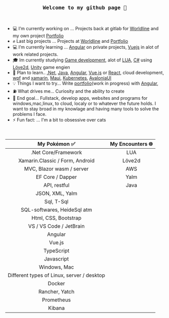 <br/>

<h3 align="center"><pre>Welcome to my github page 🖖</pre></h3>

<br/>
    
- 💻 I’m currently working on ... Projects back at gitlab for [Worldline](https://worldline.com) and my own project [Portfolio](https://github.com/Carpenteri1/Portfolio)
- ✊ Last big projects ... Projects at [Worldline](https://worldline.com) and [Portfolio](https://github.com/Carpenteri1/Portfolio)
- 💻 I’m currently learning ... [Angular](https://angular.io) on private projects, [Vuejs](https://vuejs.org/) in alot of work related projects. 
- 🎓 Im currently studying [Game development](https://pll.harvard.edu/course/cs50s-introduction-game-development), alot of [LUA](https://www.lua.org/), [C#](https://dotnet.microsoft.com/en-us/languages/csharp) using [Löve2d](https://love2d.org/), [Unity](https://unity.com/) game engien
- 📖 Plan to learn.. [.Net](https://dotnet.microsoft.com/), [Java](https://docs.oracle.com/en/java/), [Angular](https://angular.io/), [Vue.js](https://vuejs.org/) or [React](https://reactjs.org/), cloud development, [wpf](https://docs.microsoft.com/en-us/visualstudio/designers/getting-started-with-wpf?view=vs-2019) and [xamarin](https://dotnet.microsoft.com/apps/xamarin), [Maui](https://dotnet.microsoft.com/en-us/apps/maui), [Kubernetes](https://kubernetes.io), [AvaloniaUI](https://avaloniaui.net)
- 💡 Things I want to try... Write [portfolio](https://github.com/Carpenteri1/Portfolio)(work in progress) with [Angular](https://angular.io/),
- ⛽   What drives me... Curiosity and the ability to create
- 👑 End goal... Fullstack, develop apps, websites and programs for windows,mac,linux, to cloud, localy or to whatever the future holds. I want to stay broad in my knowlage and having many tools to solve the problems I face. 
- ⚡ Fun fact: ... I'm a bit to obsessive over cats    

<br/>

<div align="center">
    
| My Pokémon :white_check_mark:         | My Encounters 🌐
|:--------------------:|:--------------------:|  
| .Net Core/Framework  | LUA |
| Xamarin.Classic / Form, Android | Löve2d |
| MVC, Blazor wasm / server   | AWS | 
| EF Core / Dapper | Yalm |
| API, restful    | Java | 
| JSON, XML, Yalm |
| Sql, T-Sql            |
| SQL-softwares, HeideSql atm         |
| Html, CSS, Bootstrap  | 
| VS / VS Code / JetBrain | 
| Angular |
| Vue.js |
| TypeScript |
| Javascript |
| Windows, Mac    |
| Different types of Linux, server / desktop | 
| Docker    |
| Rancher, Yatch    |
| Prometheus |
| Kibana |
</div>    





